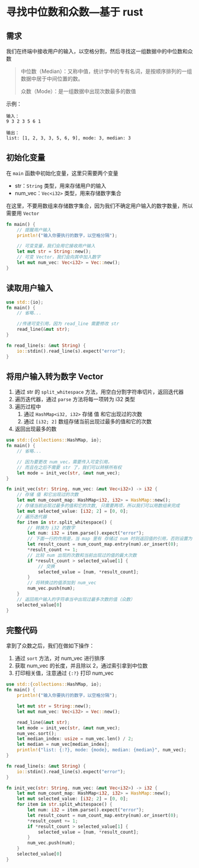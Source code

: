 # 寻找中位数和众数—基于 rust

## 需求

我们在终端中接收用户的输入，以空格分割，然后寻找这一组数据中的中位数和众数

> 中位数（Median）：又称中值，统计学中的专有名词，是按顺序排列的一组数据中居于中间位置的数。
>
> 众数（Mode）：是一组数据中出现次数最多的数值

示例：

```
输入：
9 3 2 3 5 6 1

输出：
list: [1, 2, 3, 3, 5, 6, 9], mode: 3, median: 3
```

## 初始化变量

在 `main` 函数中初始化变量，这里只需要两个变量

- str：`String` 类型，用来存储用户的输入
- num_vec：`Vec<i32>` 类型，用来存储数字集合

在这里，不要用数组来存储数字集合，因为我们不确定用户输入的数字数量，所以需要用 `Vector`

```rust
fn main() {
    // 提醒用户输入
    println!("输入你要执行的数字，以空格分隔");

    // 可变变量，我们会用它接收用户输入
    let mut str = String::new();
    // 可变 Vector，我们会向其中加入数字
    let mut num_vec: Vec<i32> = Vec::new();
}
```

## 读取用户输入

```rust
use std::{io};
fn main() {
    // 省略...

    //传递可变引用，因为 read_line 需要修改 str
    read_line(&mut str);
}

fn read_line(s: &mut String) {
    io::stdin().read_line(s).expect("error");
}
```

## 将用户输入转为数字 Vector

1. 通过 str 的 `split_whitespace` 方法，用空白分割字符串切片，返回迭代器
2. 遍历迭代器，通过 `parse` 方法将每一项转为 i32 类型
3. 遍历过程中
   1. 通过 `HashMap<i32, i32>` 存储 值 和它出现过的次数
   2. 通过 `[i32; 2]` 数组存储当前出现过最多的值和它的次数
4. 返回出现最多的数

```rust
use std::{collections::HashMap, io};
fn main() {
    // 省略...

    // 因为要更改 num_vec，需要传入可变引用，
    // 而且在之后不需要 str 了，我们可以转移所有权
    let mode = init_vec(str, &mut num_vec);
}

fn init_vec(str: String, num_vec: &mut Vec<i32>) -> i32 {
    // 存储 值 和它出现过的次数
    let mut num_count_map: HashMap<i32, i32> = HashMap::new();
    // 存储当前出现过最多的值和它的次数, 只需要两项，所以我们可以用数组来完成
    let mut selected_value: [i32; 2] = [0, 0];
    // 遍历迭代器
    for item in str.split_whitespace() {
        // 转换为 i32 的数字
        let num: i32 = item.parse().expect("error");
        // 下面一行的作用是，当 map 里有 存储过 num 时则返回值的引用，否则设置为 0
        let result_count = num_count_map.entry(num).or_insert(0);
        *result_count += 1;
        // 比较 num 出现的次数和当前出现过的值的最大次数
        if *result_count > selected_value[1] {
            // 交换
            selected_value = [num, *result_count];
        }
        // 将转换过的值添加到 num_vec
        num_vec.push(num);
    }
    // 返回用户输入的字符串当中出现过最多次数的值（众数）
    selected_value[0]
}

```

## 完整代码

拿到了众数之后，我们在做如下操作：

1. 通过 `sort` 方法，对 num_vec 进行排序
1. 获取 num_vec 的长度，并且除以 2，通过索引拿到中位数
1. 打印相关值，注意通过 `{:?}` 打印 num_vec

```rust
use std::{collections::HashMap, io};
fn main() {
    println!("输入你要执行的数字，以空格分隔");

    let mut str = String::new();
    let mut num_vec: Vec<i32> = Vec::new();

    read_line(&mut str);
    let mode = init_vec(str, &mut num_vec);
    num_vec.sort();
    let median_index: usize = num_vec.len() / 2;
    let median = num_vec[median_index];
    println!("list: {:?}, mode: {mode}, median: {median}", num_vec);
}

fn read_line(s: &mut String) {
    io::stdin().read_line(s).expect("error");
}

fn init_vec(str: String, num_vec: &mut Vec<i32>) -> i32 {
    let mut num_count_map: HashMap<i32, i32> = HashMap::new();
    let mut selected_value: [i32; 2] = [0, 0];
    for item in str.split_whitespace() {
        let num: i32 = item.parse().expect("error");
        let result_count = num_count_map.entry(num).or_insert(0);
        *result_count += 1;
        if *result_count > selected_value[1] {
            selected_value = [num, *result_count];
        }
        num_vec.push(num);
    }
    selected_value[0]
}

```
